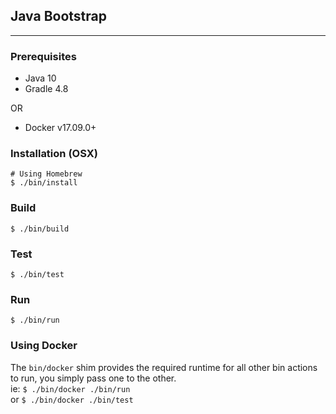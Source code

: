 ## Java Bootstrap

---

### Prerequisites

  - Java 10
  - Gradle 4.8
  
  OR
  
  - Docker v17.09.0+

### Installation (OSX)

```
# Using Homebrew
$ ./bin/install
```

### Build

`$ ./bin/build`

### Test

`$ ./bin/test`

### Run

`$ ./bin/run`

### Using Docker

The `bin/docker` shim provides the required runtime for all other bin actions to run, you simply pass one to the other.  
ie: `$ ./bin/docker ./bin/run`  
or  `$ ./bin/docker ./bin/test`
